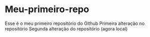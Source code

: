 # Meu-primeiro-repo
Esse é o meu primeiro repositório do Github
Primeira alteração no repositório
Segunda alteração do repositório (agora local)
